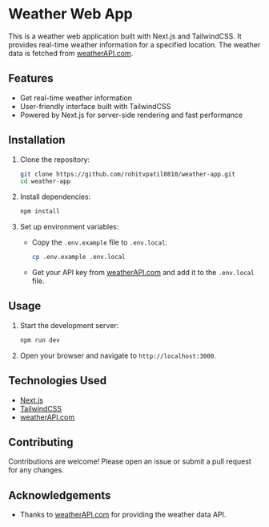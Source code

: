 # Weather Web App

This is a weather web application built with Next.js and TailwindCSS. It provides real-time weather information for a specified location. The weather data is fetched from [weatherAPI.com](https://rapidapi.com/weatherapi/api/weatherapi-com).

## Features

- Get real-time weather information
- User-friendly interface built with TailwindCSS
- Powered by Next.js for server-side rendering and fast performance

## Installation

1. Clone the repository:

   ```bash
   git clone https://github.com/rohitvpatil0810/weather-app.git
   cd weather-app
   ```

2. Install dependencies:

   ```bash
   npm install
   ```

3. Set up environment variables:
   - Copy the `.env.example` file to `.env.local`:
     ```bash
     cp .env.example .env.local
     ```
   - Get your API key from [weatherAPI.com](https://rapidapi.com/weatherapi/api/weatherapi-com) and add it to the `.env.local` file.

## Usage

1. Start the development server:

   ```bash
   npm run dev
   ```

2. Open your browser and navigate to `http://localhost:3000`.

## Technologies Used

- [Next.js](https://nextjs.org/)
- [TailwindCSS](https://tailwindcss.com/)
- [weatherAPI.com](https://rapidapi.com/weatherapi/api/weatherapi-com)

## Contributing

Contributions are welcome! Please open an issue or submit a pull request for any changes.

## Acknowledgements

- Thanks to [weatherAPI.com](https://rapidapi.com/weatherapi/api/weatherapi-com) for providing the weather data API.
